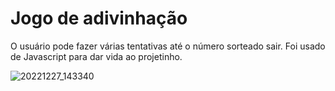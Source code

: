 # Jogo de adivinhação

O usuário pode fazer várias tentativas até o número sorteado sair. Foi usado de Javascript para dar vida ao projetinho. 

![20221227_143340](https://user-images.githubusercontent.com/105385268/209792138-9f28d67e-5433-4d63-9374-d0d750ab8ff5.gif)
